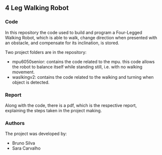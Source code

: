 ## 4 Leg Walking Robot 

### Code
In this repository the code used to build and program a Four-Legged Walking Robot, which is able to walk, change direction when presented with an obstacle, and compensate for its inclination, is stored.

Two project folders are in the repository:
- mpu6050senior: contains the code related to the mpu. this code allows the robot to balance itself while standing still, i.e. with no walking movement.
- waslkingv2: contains the code related to the walking and turning when object is detected.

### Report 
Along with the code, there is a pdf, which is the respective report, explaining the steps taken in the project making.

### Authors
The project was developed by:
- Bruno Silva 
- Sara Carvalho